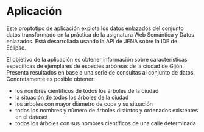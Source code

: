 
# Aplicación

Este proptotipo de aplicación explota los datos enlazados del conjunto datos transformado en la práctica de la asignatura Web Semántica y Datos enlazados. Está desarrollada usando la API de JENA sobre la IDE de Eclipse.  

El objetivo de la aplicación es obtener información sobre características específicas de ejemplares de especies arbóreas de la ciudad de Gijón. Presenta resultados en base a una serie de consultas al conjunto de datos. Concretamente es posible obtener:

* los nombres científicos de todos los árboles de la ciudad
* la situación de todos los árboles de la ciudad				
* los árboles con mayor diámetro de copa y su situación
* todos los nombres y número de árboles distintos y ordenados existentes en el dataset
* todos los árboles con sus nombres científicos de una calle determinada
